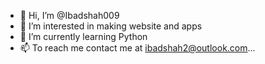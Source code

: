 - 👋 Hi, I’m @Ibadshah009
- 👀 I’m interested in making website and apps
- 🌱 I’m currently learning Python
- 📫 To reach me contact me at ibadshah2@outlook.com...

<!---
Ibadshah009/Ibadshah009 is a ✨ special ✨ repository because its `README.md` (this file) appears on your GitHub profile.
You can click the Preview link to take a look at your changes.
--->



